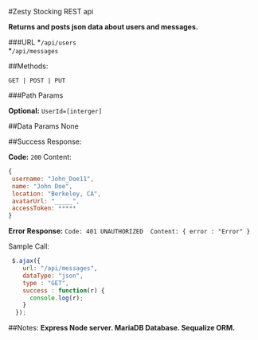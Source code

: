 #Zesty Stocking REST api 

**Returns and posts json data about users and messages.** 

###URL
*`/api/users`  
*`/api/messages`

##Methods:

`GET | POST | PUT`

###Path Params

**Optional:**
`UserId=[interger]`

##Data Params
None

##Success Response:

**Code:** `200` 
Content: 
```javascript
{ 
 username: "John_Doe11",
 name: "John Doe",
 location: "Berkeley, CA",
 avatarUrl: "_____",
 accessToken: *****
}
```

**Error Response:**
`Code: 401 UNAUTHORIZED 
Content: { error : "Error" }`

Sample Call:
```javascript
 $.ajax({
    url: "/api/messages",
    dataType: "json",
    type : "GET",
    success : function(r) {
      console.log(r);
    }
  });
```
##Notes:
**Express Node server. MariaDB Database. Sequalize ORM.** 
